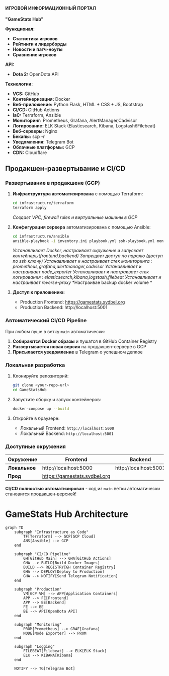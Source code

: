#### **ИГРОВОЙ ИНФОРМАЦИОННЫЙ ПОРТАЛ**

**"GameStats Hub"**

**Функционал:**
- **Статистика игроков**
- **Рейтинги и лидерборды**
- **Новости и патч-ноуты**
- **Сравнение игроков**

**API:**
- **Dota 2:** OpenDota API

**Технологии:**
- **VCS:** GitHub
- **Контейнеризация:** Docker
- **Веб-приложение:** Python Flask, HTML + CSS + JS, Bootstrap
- **CI/CD:** GitHub Actions
- **IaC:** Terraform, Ansible
- **Мониторинг:** Prometheus, Grafana, AlertManager,Cadvisor
- **Логирование:** ELK Stack (Elasticsearch, Kibana, LogstashбFilebeat)
- **Веб-серверы:** Nginx
- **Бекапы:** scp -r 
- **Уведомления:** Telegram Bot
- **Облачные платформы:** GCP
- **CDN:** Cloudflare


##  Продакшен-развертывание и CI/CD

### Развертывание в продакшене (GCP)

1.  **Инфраструктура автоматизирована** с помощью Terraform:
    ```bash
    cd infrastructure/terraform
    terraform apply
    ```
    *Создает VPC, firewall rules и виртуальные машины в GCP*

2.  **Конфигурация сервера** автоматизирована с помощью Ansible:
    ```bash
    cd infrastructure/ansible  
    ansible-playbook -i inventory.ini playbook.yml ssh-playbook.yml monitoring-playbook.yml node_exporter_install.yml logging-playbook.yml ngnix-reverse-proxy.yml backup.yml --ask-vault-password 
    ```
    *Устанавливает Docker, настраивает окружение и запускает контейнеры(frontend,backend)*
    *Запрещает доступ по паролю (доступ по ssh ключу)*
    *Устанавливает и настраивает стек мониторинга : prometheus,grafana,alertmanager,cadvisor*
    *Устанавливает и настраивает node_exporter*
    *Устанавливает и настраивает стек логирования : elasticsearch,kibana,logstash,filebeat*
    *Устанавливает и настраивает reverse-proxy*
    *Настраивае backup docker volume *

3.  **Доступ к приложению:**
    *   Production Frontend: https://gamestats.svdbel.org
    *   Production Backend: http://localhost:5001

###  Автоматический CI/CD Pipeline

При любом пуше в ветку `main` автоматически:
1.  **Собираются Docker образы** и пушатся в GitHub Container Registry
2.  **Развертывается новая версия** на продакшен-сервере в GCP  
3.  **Присылается уведомление** в Telegram о успешном деплое

###  Локальная разработка

1.  Клонируйте репозиторий:
    ```bash
    git clone <your-repo-url>
    cd GameStatsHub
    ```

2.  Запустите сборку и запуск контейнеров:
    ```bash
    docker-compose up --build
    ```

3.  Откройте в браузере:
    *   Локальный Frontend: `http://localhost:5000`
    *   Локальный Backend: `http://localhost:5001`

###  Доступные окружения

| Окружение | Frontend | Backend | Доступ |
|-----------|----------|---------|---------|
| **Локальное** | http://localhost:5000        | http://localhost:5001 | Разработка |
| **Прод**      | https://gamestats.svdbel.org |                       | Production |

**CI/CD полностью автоматизирован** - код из `main` ветки автоматически становится продакшен-версией!

# GameStats Hub Architecture

```mermaid
graph TD
    subgraph "Infrastructure as Code"
        TF[Terraform] --> GCP[GCP Cloud]
        ANS[Ansible] --> GCP
    end
    
    subgraph "CI/CD Pipeline"
        GH[GitHub Main] --> GHA[GitHub Actions]
        GHA --> BUILD[Build Docker Images]
        BUILD --> REGISTRY[GH Container Registry]
        GHA --> DEPLOY[Deploy to Production]
        GHA --> NOTIFY[Send Telegram Notification]
    end
    
    subgraph "Production"
        VM[GCP VM] --> APP[Application Containers]
        APP --> FE[Frontend]
        APP --> BE[Backend]
        FE --> BE
        BE --> API[OpenDota API]
    end
    
    subgraph "Monitoring"
        PROM[Prometheus] --> GRAF[Grafana]
        NODE[Node Exporter] --> PROM
    end
    
    subgraph "Logging"
        FILEBEAT[Filebeat] --> ELK[ELK Stack]
        ELK --> KIBANA[Kibana]
    end
    
    NOTIFY --> TG[Telegram Bot]
```

